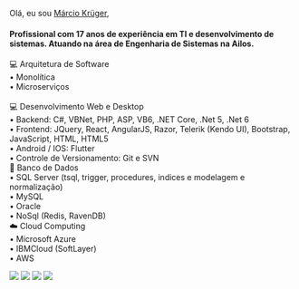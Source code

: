 Olá, eu sou [Márcio Krüger](https://github.com/marciokgr), 

#### Profissional com 17 anos de experiência em TI e desenvolvimento de sistemas. Atuando na área de Engenharia de Sistemas na Ailos.

💻 Arquitetura de Software
<br/>
 • Monolítica
<br/>
 • Microserviços
<br/><br/>
💻 Desenvolvimento Web e Desktop
<br/>
 • Backend: C#, VBNet, PHP, ASP, VB6, .NET Core, .Net 5, .Net 6 
 <br/>
 • Frontend: JQuery, React, AngularJS, Razor, Telerik (Kendo UI), Bootstrap, JavaScript, HTML, HTML5
 <br/>
 • Android / IOS: Flutter
 <br/>
 • Controle de Versionamento: Git e SVN 
<br/>
🎲 Banco de Dados
<br/>
 • SQL Server (tsql, trigger, procedures, indices e modelagem e normalização)
 <br/>
 • MySQL
 <br/>
 • Oracle
 <br/>
 • NoSql (Redis, RavenDB)
<br/>
☁️ Cloud Computing
<br/>
 • Microsoft Azure
 <br/>
 • IBMCloud (SoftLayer)
 <br/>
 • AWS

<div>
  <a href="https://www.linkedin.com/in/marciokgr/" target="_blank"><img src="https://img.shields.io/badge/-LinkedIn-%230077B5?style=for-the-badge&logo=linkedin&logoColor=white" target="_blank"></a> 
<a href="https://www.instagram.com/marciokgr" target="_blank"><img src="https://img.shields.io/badge/-Instagram-%23E4405F?style=for-the-badge&logo=instagram&logoColor=white" target="_blank"></a> 
<a href="https://api.whatsapp.com/send?phone=55047999230489" target="_blank"><img src="https://img.shields.io/badge/-Whatsapp-Ibe25?style=for-the-badge&logo=whatsapp&logoColor=white" target="_blank"></a>
   <a href = "mailto:marcio.kgr@gmail.com?subject='Contato github'"><img src="https://img.shields.io/badge/-Email-%23333?style=for-the-badge&logo=gmail&logoColor=white" target="_blank"></a>
</div>
